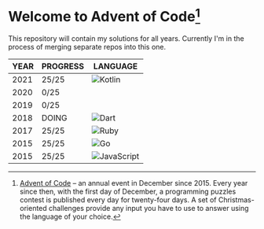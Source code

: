# Welcome to Advent of Code[^aoc]

This repository will contain my solutions for all years. Currently I'm in the process of merging separate repos into this one.

| YEAR | PROGRESS | LANGUAGE |
| ---- | -------- | -------- |
| 2021 | 25/25    | <img alt="Kotlin" src="https://img.shields.io/badge/Kotlin-444444.svg?logo=Kotlin"> |
| 2020 | 0/25     | |
| 2019 | 0/25     | |
| 2018 | DOING    | <img alt="Dart" src="https://img.shields.io/badge/Dart-444444.svg?logo=dart&logoColor=0175C2"> |
| 2017 | 25/25    | <img alt="Ruby" src="https://img.shields.io/badge/Ruby-444444.svg?logo=ruby&logoColor=CC342D"> |
| 2015 | 25/25    | <img alt="Go" src="https://img.shields.io/badge/Go-444444.svg?logo=go"> |
| 2015 | 25/25    | <img alt="JavaScript" src="https://img.shields.io/badge/JavaScript-444444.svg?logo=javascript"> |

[^aoc]:
    [Advent of Code][aoc] – an annual event in December since 2015.
    Every year since then, with the first day of December, a programming puzzles contest is published every day for twenty-four days.
    A set of Christmas-oriented challenges provide any input you have to use to answer using the language of your choice.

[aoc]: https://adventofcode.com

